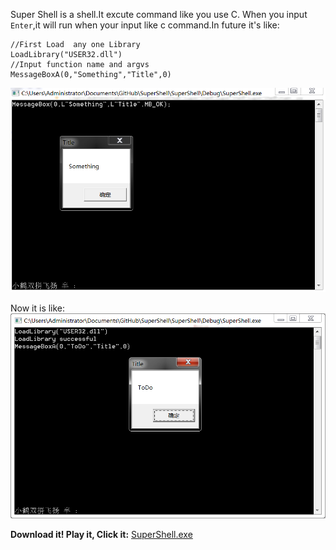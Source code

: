 Super Shell is a shell.It excute command like you use C.
When you input `Enter`,it will run when your  input like c command.In future it's like:

```
//First Load  any one Library
LoadLibrary("USER32.dll")
//Input function name and argvs
MessageBoxA(0,"Something","Title",0)
```

![](1.png)

Now it is like:
![](now.png)


**Download it! Play it, Click it:**
[SuperShell.exe](https://github.com/dalerkd/SuperShell/tree/master/SuperShell/Exe/SuperShell.exe)